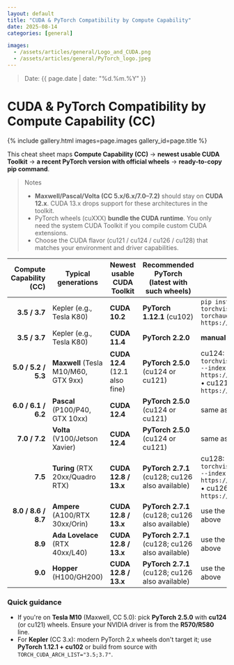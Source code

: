 ```yaml
---
layout: default
title: "CUDA & PyTorch Compatibility by Compute Capability"
date: 2025-08-14
categories: [general]

images:
  - /assets/articles/general/Logo_and_CUDA.png
  - /assets/articles/general/PyTorch_logo.jpeg
---
```

> Date: {{ page.date | date: "%d.%m.%Y" }}  

# CUDA & PyTorch Compatibility by Compute Capability (CC)

{% include gallery.html images=page.images gallery_id=page.title %}

This cheat sheet maps **Compute Capability (CC)** → **newest usable CUDA Toolkit** → **a recent PyTorch version with official wheels** → **ready-to-copy pip command**.

> Notes
> - **Maxwell/Pascal/Volta (CC 5.x/6.x/7.0–7.2)** should stay on **CUDA 12.x**. CUDA 13.x drops support for these architectures in the toolkit.
> - PyTorch wheels (cuXXX) **bundle the CUDA runtime**. You only need the system CUDA Toolkit if you compile custom CUDA extensions.
> - Choose the CUDA flavor (cu121 / cu124 / cu126 / cu128) that matches your environment and driver capabilities.

| Compute Capability (CC) | Typical generations | Newest usable CUDA Toolkit | Recommended PyTorch (latest with such wheels) | Example pip command |
|---:|---|---|---|---|
| **3.5 / 3.7** | Kepler (e.g., Tesla K80) | **CUDA 10.2** | **PyTorch 1.12.1** (cu102) | `pip install torch==1.12.1+cu102 torchvision==0.13.1+cu102 torchaudio==0.12.1 --extra-index-url https://download.pytorch.org/whl/cu102` |
| **3.5 / 3.7** | Kepler (e.g., Tesla K80) | **CUDA 11.4** | **PyTorch 2.2.0** | **manual build** [Telsa K80 + PyTorch 2.2.0](/articles/nvidia-tesla-k80.html) |
| **5.0 / 5.2 / 5.3** | **Maxwell** (Tesla M10/M60, GTX 9xx) | **CUDA 12.4** (12.1 also fine) | **PyTorch 2.5.0** (cu124 or cu121) | cu124: `pip install torch==2.5.0 torchvision==0.20.0 torchaudio==2.5.0 --index-url https://download.pytorch.org/whl/cu124`  •  cu121: `... --index-url https://download.pytorch.org/whl/cu121` |
| **6.0 / 6.1 / 6.2** | **Pascal** (P100/P40, GTX 10xx) | **CUDA 12.4** | **PyTorch 2.5.0** (cu124 or cu121) | same as above (cu124/cu121) |
| **7.0 / 7.2** | **Volta** (V100/Jetson Xavier) | **CUDA 12.4** | **PyTorch 2.5.0** (cu124 or cu121) | same as above (cu124/cu121) |
| **7.5** | **Turing** (RTX 20xx/Quadro RTX) | **CUDA 12.8 / 13.x** | **PyTorch 2.7.1** (cu128; cu126 also available) | cu128: `pip install torch==2.7.1 torchvision==0.22.1 torchaudio==2.7.1 --index-url https://download.pytorch.org/whl/cu128`  •  cu126: `... --index-url https://download.pytorch.org/whl/cu126` |
| **8.0 / 8.6 / 8.7** | **Ampere** (A100/RTX 30xx/Orin) | **CUDA 12.8 / 13.x** | **PyTorch 2.7.1** (cu128; cu126 also available) | use the 2.7.1 cu128/cu126 commands above |
| **8.9** | **Ada Lovelace** (RTX 40xx/L40) | **CUDA 12.8 / 13.x** | **PyTorch 2.7.1** (cu128; cu126 also available) | use the 2.7.1 cu128/cu126 commands above |
| **9.0** | **Hopper** (H100/GH200) | **CUDA 12.8 / 13.x** | **PyTorch 2.7.1** (cu128; cu126 also available) | use the 2.7.1 cu128/cu126 commands above |

### Quick guidance
- If you're on **Tesla M10** (Maxwell, CC 5.0): pick **PyTorch 2.5.0** with **cu124** (or cu121) wheels. Ensure your NVIDIA driver is from the **R570/R580** line.
- For **Kepler** (CC 3.x): modern PyTorch 2.x wheels don't target it; use **PyTorch 1.12.1 + cu102** or build from source with `TORCH_CUDA_ARCH_LIST="3.5;3.7"`.


